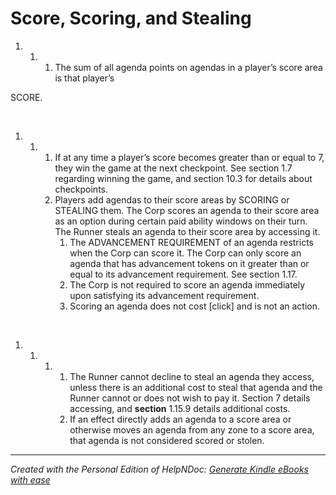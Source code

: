 # Score, Scoring, and Stealing

1. &nbsp;
   1. &nbsp;
      1. The sum of all agenda points on agendas in a player’s score area is that player’s

SCORE.

&nbsp;

1. &nbsp;
   1. &nbsp;
      1. If at any time a player’s score becomes greater than or equal to 7, they win the game at the next checkpoint. See section 1.7 regarding winning the game, and section 10.3 for details about checkpoints.
      1. Players add agendas to their score areas by SCORING or STEALING them. The Corp scores an agenda to their score area as an option during certain paid ability windows on their turn. The Runner steals an agenda to their score area by accessing it.
         1. The ADVANCEMENT REQUIREMENT of an agenda restricts when the Corp can score it. The Corp can only score an agenda that has advancement tokens on it greater than or equal to its advancement requirement. See section 1.17.
         1. The Corp is not required to score an agenda immediately upon satisfying its advancement requirement.
         1. Scoring an agenda does not cost \[click\] and is not an action.

&nbsp;

1. &nbsp;
   1. &nbsp;
      1. &nbsp;
         1. The Runner cannot decline to steal an agenda they access, unless there is an additional cost to steal that agenda and the Runner cannot or does not wish to pay it. Section 7 details accessing, and **section** 1.15.9 details additional costs.
         1. If an effect directly adds an agenda to a score area or otherwise moves an agenda from any zone to a score area, that agenda is not considered scored or stolen.

***
_Created with the Personal Edition of HelpNDoc: [Generate Kindle eBooks with ease](<https://www.helpndoc.com/feature-tour/create-ebooks-for-amazon-kindle>)_
